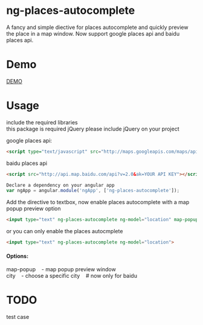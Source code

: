 # ng-places-autocomplete
A fancy and simple diective for places autocomplete and quickly preview the place in a map window. Now support google places api and baidu places api.

# Demo
<a href="https://github.com/jacklma718/ng-places-autocomplete/index.html" target="_blank">
  DEMO
</a>

# Usage
include the required libraries <br>
this package is required jQuery please include jQuery on your project <br>

google places api:
```html
<script type="text/javascript" src="http://maps.googleapis.com/maps/api/js?libraries=places&sensor=false"></script>
```

baidu places api
```html
<script src="http://api.map.baidu.com/api?v=2.0&ak=YOUR API KEY"></script>
```

```javascript
Declare a dependency on your angular app
var ngApp = angular.module('ngApp', ['ng-places-autocomplete']);
```

Add the directive to textbox, now enable places autocomplete with a map popup preview option
```html
<input type="text" ng-places-autocomplete ng-model="location" map-popup>
```

or you can only enable the places autocmplete
```html
<input type="text" ng-places-autocomplete ng-model="location">
```

#### Options:
map-popup &nbsp;&nbsp; - map popup preview window <br>
city &nbsp;&nbsp; - choose a specific city  &nbsp;&nbsp; # now only for baidu


# TODO
test case
